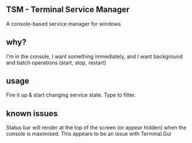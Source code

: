 TSM - Terminal Service Manager
---

A console-based service manager for windows

why?
---

I'm in the console, I want something immediately, and I want background
and batch operations (start, stop, restart)

usage
---

Fire it up & start changing service state. Type to filter.

known issues
---
Status bar will render at the top of the screen (or appear hidden)
when the console is maximised. This appears to be an issue with
Terminal.Gui
